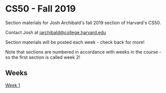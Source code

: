 # CS50 - Fall 2019
Section materials for Josh Archibald's fall 2019 section of Harvard's CS50.

Contact Josh at [jarchibald@college.harvard.edu](mailto:jarchibald@college.harvard.edu)

Section materials will be posted each week - check back for more!

Note that sections are numbered in accordance with weeks in the course - so the first section is called week 2!

## Weeks

[Week 1](week2.md)